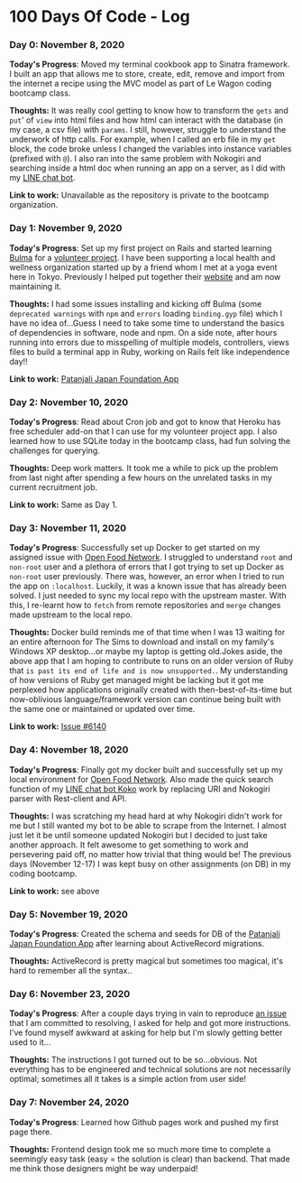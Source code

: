 # 100 Days Of Code - Log

### Day 0: November 8, 2020

**Today's Progress**: Moved my terminal cookbook app to Sinatra framework. I built an app that allows me to store, create, edit, remove and import from the internet a recipe using the  MVC model as part of Le Wagon coding bootcamp class.

**Thoughts:** It was really cool getting to know how to transform the `gets` and `put`' of `view` into html files and how html can interact with the database (in my case, a csv file) with `params`. I still, however, struggle to understand the underwork of http calls. For example, when  I called  an erb file in my `get` block, the code broke unless I changed the variables into instance variables (prefixed with `@`). I also ran into the same problem with Nokogiri and searching inside a html doc when running an app on a server, as I did with my [LINE chat bot](https://github.com/zuccamia/veg-dinner-linechat-bot).

**Link to work:** Unavailable as the repository is private to the bootcamp organization.

### Day 1: November 9, 2020

**Today's Progress**: Set up my first project on Rails and started learning [Bulma](https://bulma.io/) for a [volunteer project](https://github.com/zuccamia/patanjalijapan-yoga-app). I have been supporting a local health and wellness organization started up by a friend whom I met at a yoga event here in Tokyo. Previously I helped put together their [website](https://www.patanjali.jp/) and am now maintaining it.

**Thoughts:** I had some issues installing and kicking off Bulma (some `deprecated warnings` with `npm` and `errors` loading `binding.gyp` file) which I have no idea of...Guess I need to take some time to understand the basics of dependencies in software, node and npm. On a side note, after hours running into errors due to misspelling of multiple models, controllers, views files to build a terminal app in Ruby, working on Rails felt like independence day!!

**Link to work:** [Patanjali Japan Foundation App](https://github.com/zuccamia/patanjalijapan-yoga-app)

### Day 2: November 10, 2020

**Today's Progress**: Read about Cron job and got to know that Heroku has free scheduler add-on that I can use for my volunteer project app. I also learned how to use SQLite today in the bootcamp class, had fun solving the challenges for querying.

**Thoughts:** Deep work matters. It took me a while to pick up the problem from last night after spending a few hours on the unrelated tasks in my current recruitment job.

**Link to work:** Same as Day 1.

### Day 3: November 11, 2020

**Today's Progress**: Successfully set up Docker to get started on my  assigned issue with [Open Food Network](https://github.com/openfoodfoundation/openfoodnetwork). I struggled to understand `root` and `non-root` user and a plethora of errors that I got trying to set up Docker as `non-root` user previously. There was, however, an error when I tried to run the app on `:localhost`. Luckily, it was a known issue that has already been solved. I just needed to sync my local repo with the upstream master. With this, I re-learnt how to `fetch` from remote repositories and `merge` changes made upstream to the local repo.

**Thoughts:** Docker build reminds me of that time when I was 13 waiting for an entire afternoon for The Sims to download and install on my family's Windows XP desktop...or maybe my laptop is getting old.Jokes aside, the above app that I am hoping to contribute to runs on an older version of Ruby that `is past its end of life and is now unsupported.`. My understanding of how versions of Ruby get managed might be lacking but it got me perplexed how applications originally created with then-best-of-its-time but now-oblivious language/framework version can continue being built with the same one or maintained or updated over time.

**Link to work:** [Issue #6140](https://github.com/openfoodfoundation/openfoodnetwork/issues/6140) 

### Day 4: November 18, 2020

**Today's Progress**: Finally got my docker built and successfully set up my local environment for [Open Food Network](https://github.com/openfoodfoundation/openfoodnetwork). Also made the quick search function of my [LINE chat bot Koko](https://github.com/zuccamia/veg-dinner-linechat-bot) work by replacing URI and Nokogiri parser with Rest-client and API.

**Thoughts:** I was scratching my head hard at why Nokogiri didn't work for me but I still wanted my bot to be able to scrape from the Internet. I almost just let it be until someone updated Nokogiri but I decided to just take another approach. It felt awesome to get something to work and persevering paid off, no matter how trivial that thing would be! 
The previous days (November 12-17) I was kept busy on other assignments (on DB) in my coding bootcamp.

**Link to work:** see above

### Day 5: November 19, 2020

**Today's Progress**: Created the schema and seeds for DB of the [Patanjali Japan Foundation App](https://github.com/zuccamia/patanjalijapan-yoga-app) after learning about ActiveRecord migrations.

**Thoughts:** ActiveRecord is pretty magical but sometimes too magical, it's hard to remember all the syntax..

### Day 6: November 23, 2020

**Today's Progress**: After a couple days trying in vain to reproduce [an issue](https://github.com/openfoodfoundation/openfoodnetwork/issues/6140) that I am committed to resolving, I asked for help and got more instructions. I've found myself awkward at asking for help but I'm slowly getting better used to it...

**Thoughts:** The instructions I got turned out to be so...obvious. Not everything has to be engineered and technical solutions are not necessarily optimal; sometimes all it takes is a simple action from user side!

### Day 7: November 24, 2020

**Today's Progress**: Learned how Github pages work and pushed my first page there.

**Thoughts:** Frontend design took me so much more time to complete a seemingly easy task (easy = the solution is clear) than backend. That made me think those designers might be way underpaid!


